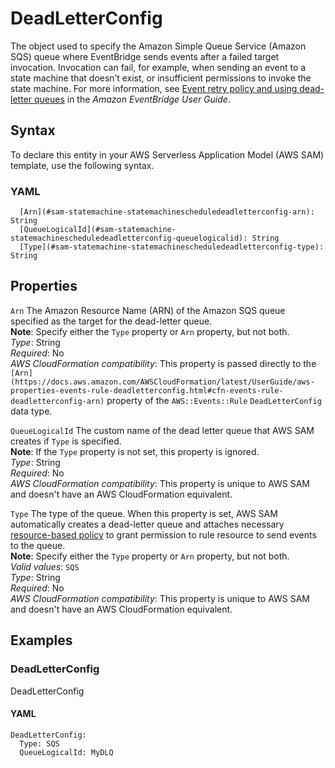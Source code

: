 # DeadLetterConfig<a name="sam-property-statemachine-statemachinescheduledeadletterconfig"></a>

The object used to specify the Amazon Simple Queue Service \(Amazon SQS\) queue where EventBridge sends events after a failed target invocation\. Invocation can fail, for example, when sending an event to a state machine that doesn’t exist, or insufficient permissions to invoke the state machine\. For more information, see [Event retry policy and using dead\-letter queues](https://docs.aws.amazon.com/eventbridge/latest/userguide/rule-dlq.html) in the *Amazon EventBridge User Guide*\.

## Syntax<a name="sam-property-statemachine-statemachinescheduledeadletterconfig-syntax"></a>

To declare this entity in your AWS Serverless Application Model \(AWS SAM\) template, use the following syntax\.

### YAML<a name="sam-property-statemachine-statemachinescheduledeadletterconfig-syntax.yaml"></a>

```
  [Arn](#sam-statemachine-statemachinescheduledeadletterconfig-arn): String
  [QueueLogicalId](#sam-statemachine-statemachinescheduledeadletterconfig-queuelogicalid): String
  [Type](#sam-statemachine-statemachinescheduledeadletterconfig-type): String
```

## Properties<a name="sam-property-statemachine-statemachinescheduledeadletterconfig-properties"></a>

 `Arn`   <a name="sam-statemachine-statemachinescheduledeadletterconfig-arn"></a>
The Amazon Resource Name \(ARN\) of the Amazon SQS queue specified as the target for the dead\-letter queue\.  
**Note**: Specify either the `Type` property or `Arn` property, but not both\.  
*Type*: String  
*Required*: No  
*AWS CloudFormation compatibility*: This property is passed directly to the `[Arn](https://docs.aws.amazon.com/AWSCloudFormation/latest/UserGuide/aws-properties-events-rule-deadletterconfig.html#cfn-events-rule-deadletterconfig-arn)` property of the `AWS::Events::Rule` `DeadLetterConfig` data type\.

 `QueueLogicalId`   <a name="sam-statemachine-statemachinescheduledeadletterconfig-queuelogicalid"></a>
The custom name of the dead letter queue that AWS SAM creates if `Type` is specified\.  
**Note**: If the `Type` property is not set, this property is ignored\.  
*Type*: String  
*Required*: No  
*AWS CloudFormation compatibility*: This property is unique to AWS SAM and doesn't have an AWS CloudFormation equivalent\.

 `Type`   <a name="sam-statemachine-statemachinescheduledeadletterconfig-type"></a>
The type of the queue\. When this property is set, AWS SAM automatically creates a dead\-letter queue and attaches necessary [resource\-based policy](https://docs.aws.amazon.com/eventbridge/latest/userguide/rule-dlq.html#dlq-perms) to grant permission to rule resource to send events to the queue\.  
**Note**: Specify either the `Type` property or `Arn` property, but not both\.  
*Valid values*: `SQS`  
*Type*: String  
*Required*: No  
*AWS CloudFormation compatibility*: This property is unique to AWS SAM and doesn't have an AWS CloudFormation equivalent\.

## Examples<a name="sam-property-statemachine-statemachinescheduledeadletterconfig--examples"></a>

### DeadLetterConfig<a name="sam-property-statemachine-statemachinescheduledeadletterconfig--examples--deadletterconfig"></a>

DeadLetterConfig

#### YAML<a name="sam-property-statemachine-statemachinescheduledeadletterconfig--examples--deadletterconfig--yaml"></a>

```
DeadLetterConfig:
  Type: SQS
  QueueLogicalId: MyDLQ
```